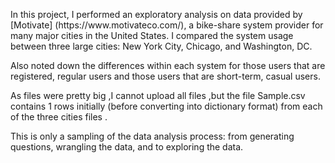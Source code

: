 <p>
In this project, I performed an exploratory analysis on data provided by [Motivate]
(https://www.motivateco.com/), a bike-share system provider for many major cities in the United 
States. I compared the system usage between three large cities: New York City, Chicago, and 
Washington, DC.  

Also noted down the differences within each system for those users that are 
registered, regular users and those users that are short-term, casual users.

As files were pretty big ,I cannot upload all files ,but the file Sample.csv contains 1 rows 
initially (before converting into dictionary format) from each of the three cities files .

This is only a sampling of the data analysis process: from generating questions, wrangling the 
data, and to exploring the data.

</p>
